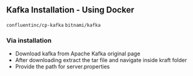 ## Kafka Installation - Using Docker
 ``confluentinc/cp-kafka``
 ``bitnami/kafka``
 
 ### Via installation
 - Download kafka from Apache Kafka original page 
 - After downloading extract the tar file and navigate inside kraft folder
 - Provide the path for server.properties
